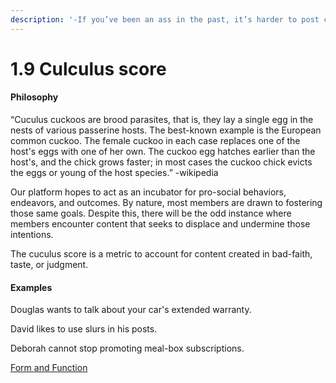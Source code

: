 ```yaml
---
description: '-If you’ve been an ass in the past, it’s harder to post content.'
---
```


# 1.9 Culculus score

#### Philosophy

“Cuculus cuckoos are brood parasites, that is, they lay a single egg in the nests of various passerine hosts. The best-known example is the European common cuckoo. The female cuckoo in each case replaces one of the host's eggs with one of her own. The cuckoo egg hatches earlier than the host's, and the chick grows faster; in most cases the cuckoo chick evicts the eggs or young of the host species.” -wikipedia

Our platform hopes to act as an incubator for pro-social behaviors, endeavors, and outcomes. By nature, most members are drawn to fostering those same goals. Despite this, there will be the odd instance where members encounter content that seeks to displace and undermine those intentions.

The cuculus score is a metric to account for content created in bad-faith, taste, or judgment.

#### Examples

Douglas wants to talk about your car's extended warranty.

David likes to use slurs in his posts.

Deborah cannot stop promoting meal-box subscriptions.

[Form and Function](../../../blue-paper/1.9-community-governance-structure/1.8-cuculus-score.md)
